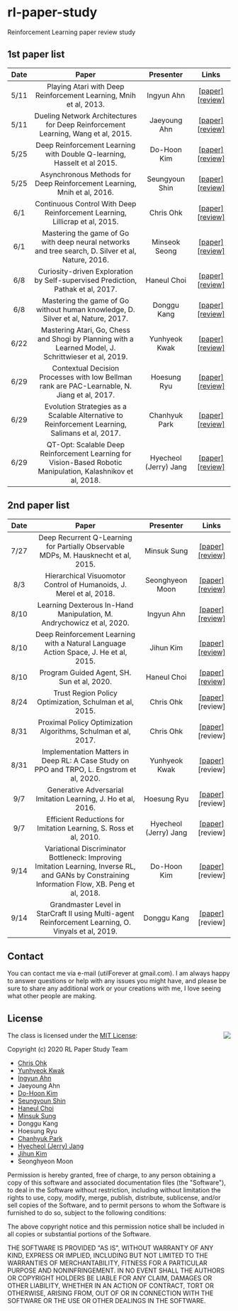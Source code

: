 # rl-paper-study

Reinforcement Learning paper review study

## 1st paper list

Date | Paper | Presenter | Links
:---: | :---: | :---: | :---:
5/11 | Playing Atari with Deep Reinforcement Learning, Mnih et al, 2013. | Ingyun Ahn | [[paper]](https://www.cs.toronto.edu/~vmnih/docs/dqn.pdf) [[review]](./1st/200511%20-%20Playing%20Atari%20with%20Deep%20Reinforcement%20Learning%2C%20Mnih%20et%20al%2C%202013.pdf)
5/11 | Dueling Network Architectures for Deep Reinforcement Learning, Wang et al, 2015. | Jaeyoung Ahn | [[paper]](https://arxiv.org/abs/1511.06581) [[review]](./1st/200511%20-%20Dueling%20Network%20Architectures%20for%20Deep%20Reinforcement%20Learning%2C%20Wang%20et%20al%2C%202015.pdf)
5/25 | Deep Reinforcement Learning with Double Q-learning, Hasselt et al 2015. | Do-Hoon Kim | [[paper]](https://arxiv.org/abs/1509.06461) [[review]](./1st/200525%20-%20Deep%20Reinforcement%20Learning%20with%20Double%20Q-learning%2C%20Hasselt%20et%20al%202015.pdf)
5/25 | Asynchronous Methods for Deep Reinforcement Learning, Mnih et al, 2016. | Seungyoun Shin | [[paper]](https://arxiv.org/abs/1602.01783) [[review]](./1st/200525%20-%20Asynchronous%20Methods%20for%20Deep%20Reinforcement%20Learning%2C%20Mnih%20et%20al%2C%202016.pdf)
6/1 | Continuous Control With Deep Reinforcement Learning, Lillicrap et al, 2015. | Chris Ohk | [[paper]](https://arxiv.org/abs/1509.02971) [[review]](./1st/200601%20-%20Continuous%20Control%20With%20Deep%20Reinforcement%20Learning%2C%20Lillicrap%20et%20al%2C%202015.pdf)
6/1 | Mastering the game of Go with deep neural networks and tree search, D. Silver et al, Nature, 2016. | Minseok Seong | [[paper]](https://www.nature.com/articles/nature16961) [[review]](./1st/200601%20-%20Mastering%20the%20game%20of%20Go%20with%20deep%20neural%20networks%20and%20tree%20search%2C%20D.%20Silver%20et%20al%2C%20Nature%2C%202016.pdf)
6/8 | Curiosity-driven Exploration by Self-supervised Prediction, Pathak et al, 2017. | Haneul Choi | [[paper]](https://arxiv.org/abs/1705.05363) [[review]](./1st/200608%20-%20Curiosity-driven%20Exploration%20by%20Self-supervised%20Prediction%2C%20Pathak%20et%20al%2C%202017.pdf)
6/8 | Mastering the game of Go without human knowledge, D. Silver et al, Nature, 2017. | Donggu Kang | [[paper]](https://www.nature.com/articles/nature24270) [[review]](./1st/200608%20-%20Mastering%20the%20game%20of%20Go%20without%20human%20knowledge%2C%20D.%20Silver%20et%20al%2C%20Nature%2C%202017.pdf)
6/22 | Mastering Atari, Go, Chess and Shogi by Planning with a Learned Model, J. Schrittwieser et al, 2019. | Yunhyeok Kwak | [[paper]](https://arxiv.org/pdf/1911.08265) [[review]](./1st/200622%20-%20Mastering%20Atari%2C%20Go%2C%20Chess%20and%20Shogi%20by%20Planning%20with%20a%20Learned%20Model%2C%20J.%20Schrittwieser%20et%20al%2C%202019.pdf)
6/29 | Contextual Decision Processes with low Bellman rank are PAC-Learnable, N. Jiang et al, 2017. | Hoesung Ryu | [[paper]](https://arxiv.org/abs/1610.09512) [[review]](./1st/200629%20-%20Contextual%20Decision%20Processes%20with%20low%20Bellman%20rank%20are%20PAC-Learnable%2C%20N.%20Jiang%20et%20al%2C%202017.pdf)
6/29 | Evolution Strategies as a Scalable Alternative to Reinforcement Learning, Salimans et al, 2017. | Chanhyuk Park | [[paper]](https://arxiv.org/abs/1703.03864) [[review]](./1st/200629%20-%20Evolution%20Strategies%20as%20a%20Scalable%20Alternative%20to%20Reinforcement%20Learning%2C%20Salimans%20et%20al%2C%202017.pdf)
6/29 | QT-Opt: Scalable Deep Reinforcement Learning for Vision-Based Robotic Manipulation, Kalashnikov et al, 2018. | Hyecheol (Jerry) Jang | [[paper]](https://arxiv.org/abs/1806.10293) [[review]](./1st/200629%20-%20QT-Opt%20Scalable%20Deep%20Reinforcement%20Learning%20for%20Vision-Based%20Robotic%20Manipulation%2C%20Kalashnikov%20et%20al%2C%202018.pdf)

## 2nd paper list

Date | Paper | Presenter | Links
:---: | :---: | :---: | :---:
7/27 | Deep Recurrent Q-Learning for Partially Observable MDPs, M. Hausknecht et al, 2015. | Minsuk Sung | [[paper]](https://arxiv.org/pdf/1507.06527.pdf) [[review]](./2nd/200727%20-%20Deep%20Recurrent%20Q-Learning%20for%20Partially%20Observable%20MDPs%2C%20M.%20Hausknecht%20et%20al%2C%202015.pdf)
8/3 | Hierarchical Visuomotor Control of Humanoids, J. Merel et al, 2018. | Seonghyeon Moon | [[paper]](https://arxiv.org/pdf/1811.09656.pdf) [[review]](./2nd/200803%20-%20Hierarchical%20Visuomotor%20Control%20of%20Humanoids%2C%20J.%20Merel%20et%20al%2C%202018.pdf)
8/10 | Learning Dexterous In-Hand Manipulation, M. Andrychowicz et al, 2020. | Ingyun Ahn | [[paper]](https://arxiv.org/pdf/1808.00177.pdf) [[review]](./2nd/200810%20-%20Learning%20Dexterous%20In-Hand%20Manipulation%2C%20M.%20Andrychowicz%20et%20al%2C%202020.pdf)
8/10 | Deep Reinforcement Learning with a Natural Language Action Space, J. He et al, 2015. | Jihun Kim | [[paper]](https://arxiv.org/pdf/1511.04636.pdf) [[review]](./2nd/200810%20-%20Deep%20Reinforcement%20Learning%20with%20a%20Natural%20Language%20Action%20Space%2C%20J.%20He%20et%20al%2C%202015.pdf)
8/10 | Program Guided Agent, SH. Sun et al, 2020. | Haneul Choi | [[paper]](https://openreview.net/attachment?id=BkxUvnEYDH&name=original_pdf) [[review]](./2nd/200810%20-%20Program%20Guided%20Agent%2C%20SH.%20Sun%20et%20al%2C%202020.pdf)
8/24 | Trust Region Policy Optimization, Schulman et al, 2015. | Chris Ohk | [[paper]](https://arxiv.org/pdf/1502.05477.pdf) [review]
8/31 | Proximal Policy Optimization Algorithms, Schulman et al, 2017. | Chris Ohk | [[paper]](https://arxiv.org/pdf/1707.06347.pdf) [review]
8/31 | Implementation Matters in Deep RL: A Case Study on PPO and TRPO, L. Engstrom et al, 2020. | Yunhyeok Kwak | [[paper]](https://openreview.net/attachment?id=r1etN1rtPB&name=original_pdf) [review]
9/7 | Generative Adversarial Imitation Learning, J. Ho et al, 2016. | Hoesung Ryu | [[paper]](https://papers.nips.cc/paper/6391-generative-adversarial-imitation-learning.pdf) [review]
9/7 | Efficient Reductions for Imitation Learning, S. Ross et al, 2010. | Hyecheol (Jerry) Jang | [[paper]](http://proceedings.mlr.press/v9/ross10a/ross10a.pdf) [review]
9/14 | Variational Discriminator Bottleneck: Improving Imitation Learning, Inverse RL, and GANs by Constraining Information Flow, XB. Peng et al, 2018. | Do-Hoon Kim | [[paper]](https://arxiv.org/pdf/1810.00821.pdf) [review]
9/14 | Grandmaster Level in StarCraft II using Multi-agent Reinforcement Learning, O. Vinyals et al, 2019. | Donggu Kang | [[paper]](https://deepmind.com/research/publications/AlphaStar-Grandmaster-level-in-StarCraft-II-using-multi-agent-reinforcement-learning) [review]


## Contact

You can contact me via e-mail (utilForever at gmail.com). I am always happy to answer questions or help with any issues you might have, and please be sure to share any additional work or your creations with me, I love seeing what other people are making.

## License

<img align="right" src="http://opensource.org/trademarks/opensource/OSI-Approved-License-100x137.png">

The class is licensed under the [MIT License](http://opensource.org/licenses/MIT):

Copyright (c) 2020 RL Paper Study Team

  * [Chris Ohk](http://www.github.com/utilForever)
  * [Yunhyeok Kwak](https://github.com/yun-kwak)
  * [Ingyun Ahn](https://github.com/goltong1)
  * Jaeyoung Ahn
  * [Do-Hoon Kim](https://github.com/bsstayo)
  * [Seungyoun Shin](https://github.com/SeungyounShin)
  * [Haneul Choi](https://github.com/caelum02)
  * [Minsuk Sung](https://github.com/mssung94)
  * Donggu Kang
  * Hoesung Ryu
  * [Chanhyuk Park](https://github.com/WithM2)
  * [Hyecheol (Jerry) Jang](https://github.com/hyecheol123)
  * [Jihun Kim](https://github.com/kgh6784)
  * Seonghyeon Moon

Permission is hereby granted, free of charge, to any person obtaining a copy of this software and associated documentation files (the "Software"), to deal in the Software without restriction, including without limitation the rights to use, copy, modify, merge, publish, distribute, sublicense, and/or sell copies of the Software, and to permit persons to whom the Software is furnished to do so, subject to the following conditions:

The above copyright notice and this permission notice shall be included in all copies or substantial portions of the Software.

THE SOFTWARE IS PROVIDED "AS IS", WITHOUT WARRANTY OF ANY KIND, EXPRESS OR IMPLIED, INCLUDING BUT NOT LIMITED TO THE WARRANTIES OF MERCHANTABILITY, FITNESS FOR A PARTICULAR PURPOSE AND NONINFRINGEMENT. IN NO EVENT SHALL THE AUTHORS OR COPYRIGHT HOLDERS BE LIABLE FOR ANY CLAIM, DAMAGES OR OTHER LIABILITY, WHETHER IN AN ACTION OF CONTRACT, TORT OR OTHERWISE, ARISING FROM, OUT OF OR IN CONNECTION WITH THE SOFTWARE OR THE USE OR OTHER DEALINGS IN THE SOFTWARE.
